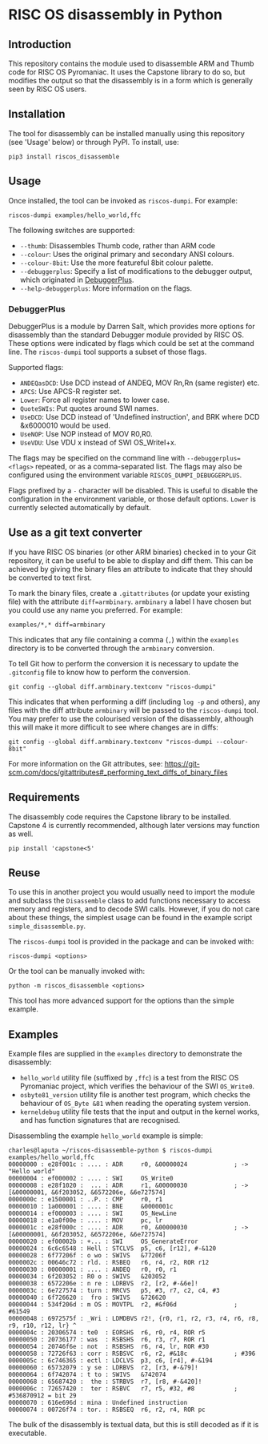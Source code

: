 # RISC OS disassembly in Python

## Introduction

This repository contains the module used to disassemble ARM and Thumb code
for RISC OS Pyromaniac. It uses the Capstone library to do so, but modifies
the output so that the disassembly is in a form which is generally seen by
RISC OS users.


## Installation

The tool for disassembly can be installed manually using this repository
(see 'Usage' below) or through PyPI. To install, use:

    pip3 install riscos_disassemble


## Usage

Once installed, the tool can be invoked as `riscos-dumpi`. For example:

    riscos-dumpi examples/hello_world,ffc

The following switches are supported:

* `--thumb`: Disassembles Thumb code, rather than ARM code
* `--colour`: Uses the original primary and secondary ANSI colours.
* `--colour-8bit`: Use the more featureful 8bit colour palette.
* `--debuggerplus`: Specify a list of modifications to the debugger output,
  which originated in [DebuggerPlus](https://old-www.moreofthesa.me.uk/progs.utils.html).
* `--help-debuggerplus`: More information on the flags.

### DebuggerPlus

DebuggerPlus is a module by Darren Salt, which provides more options
for disassembly than the standard Debugger module provided by RISC OS.
These options were indicated by flags which could be set at the
command line. The `riscos-dumpi` tool supports a subset of those flags.

Supported flags:

* `ANDEQasDCD`: Use DCD instead of ANDEQ, MOV Rn,Rn (same register) etc.
* `APCS`: Use APCS-R register set.
* `Lower`: Force all register names to lower case.
* `QuoteSWIs`: Put quotes around SWI names.
* `UseDCD`: Use DCD instead of 'Undefined instruction', and BRK where DCD &x6000010 would be used.
* `UseNOP`: Use NOP instead of MOV R0,R0.
* `UseVDU`: Use VDU x instead of SWI OS_WriteI+x.

The flags may be specified on the command line with
`--debuggerplus=<flags>` repeated, or as a comma-separated list.
The flags may also be configured using the environment variable
`RISCOS_DUMPI_DEBUGGERPLUS`.

Flags prefixed by a `-` character will be disabled. This is useful to
disable the configuration in the environment variable, or those default
options. `Lower` is currently selected automatically by default.


## Use as a git text converter

If you have RISC OS binaries (or other ARM binaries) checked in to your Git
repository, it can be useful to be able to display and diff them. This can
be achieved by giving the binary files an attribute to indicate that they
should be converted to text first.

To mark the binary files, create a `.gitattributes` (or update your existing
file) with the attribute `diff=armbinary`. `armbinary` a label I have chosen
but you could use any name you preferred. For example:

    examples/*,* diff=armbinary

This indicates that any file containing a comma (`,`) within the `examples`
directory is to be converted through the `armbinary` conversion.

To tell Git how to perform the conversion it is necessary to update the
`.gitconfig` file to know how to perform the conversion.

    git config --global diff.armbinary.textconv "riscos-dumpi"

This indicates that when performing a diff (including `log -p` and others),
any files with the diff attribute `armbinary` will be passed to the `riscos-dumpi`
tool. You may prefer to use the colourised version of the disassembly, although
this will make it more difficult to see where changes are in diffs:

    git config --global diff.armbinary.textconv "riscos-dumpi --colour-8bit"

For more information on the Git attributes, see:
https://git-scm.com/docs/gitattributes#_performing_text_diffs_of_binary_files


## Requirements

The disassembly code requires the Capstone library to be installed. Capstone
4 is currently recommended, although later versions may function as well.

```
pip install 'capstone<5'
```


## Reuse

To use this in another project you would usually need to import the module
and subclass the `Disassemble` class to add functions necessary to access
memory and registers, and to decode SWI calls. However, if you do not care
about these things, the simplest usage can be found in the example script
`simple_disassemble.py`.

The `riscos-dumpi` tool is provided in the package and can be invoked
with:

    riscos-dumpi <options>

Or the tool can be manually invoked with:

    python -m riscos_disassemble <options>

This tool has more advanced support for the options than the simple example.

## Examples

Example files are supplied in the `examples` directory to demonstrate the disassembly:

* `hello_world` utility file (suffixed by `,ffc`) is a test from the RISC OS Pyromaniac project, which verifies the behaviour of the SWI `OS_Write0`.
* `osbyte81_version` utility file is another test program, which checks the behaviour of `OS_Byte &81` when reading the operating system version.
* `kerneldebug` utility file tests that the input and output in the kernel works, and has function signatures that are recognised.

Disassembling the example `hello_world` example is simple:

```
charles@laputa ~/riscos-disassemble-python $ riscos-dumpi examples/hello_world,ffc
00000000 : e28f001c : .... : ADR     r0, &00000024             ; -> "Hello world"
00000004 : ef000002 : .... : SWI     OS_Write0
00000008 : e28f1020 :  ... : ADR     r1, &00000030             ; -> [&00000001, &6f203052, &6572206e, &6e727574]
0000000c : e1500001 : ..P. : CMP     r0, r1
00000010 : 1a000001 : .... : BNE     &0000001c
00000014 : ef000003 : .... : SWI     OS_NewLine
00000018 : e1a0f00e : .... : MOV     pc, lr
0000001c : e28f000c : .... : ADR     r0, &00000030             ; -> [&00000001, &6f203052, &6572206e, &6e727574]
00000020 : ef00002b : +... : SWI     OS_GenerateError
00000024 : 6c6c6548 : Hell : STCLVS  p5, c6, [r12], #-&120
00000028 : 6f77206f : o wo : SWIVS   &77206f
0000002c : 00646c72 : rld. : RSBEQ   r6, r4, r2, ROR r12
00000030 : 00000001 : .... : ANDEQ   r0, r0, r1
00000034 : 6f203052 : R0 o : SWIVS   &203052
00000038 : 6572206e : n re : LDRBVS  r2, [r2, #-&6e]!
0000003c : 6e727574 : turn : MRCVS   p5, #3, r7, c2, c4, #3
00000040 : 6f726620 :  fro : SWIVS   &726620
00000044 : 534f206d : m OS : MOVTPL  r2, #&f06d                ; #61549
00000048 : 6972575f : _Wri : LDMDBVS r2!, {r0, r1, r2, r3, r4, r6, r8, r9, r10, r12, lr} ^
0000004c : 20306574 : te0  : EORSHS  r6, r0, r4, ROR r5
00000050 : 20736177 : was  : RSBSHS  r6, r3, r7, ROR r1
00000054 : 20746f6e : not  : RSBSHS  r6, r4, lr, ROR #30
00000058 : 72726f63 : corr : RSBSVC  r6, r2, #&18c             ; #396
0000005c : 6c746365 : ectl : LDCLVS  p3, c6, [r4], #-&194
00000060 : 65732079 : y se : LDRBVS  r2, [r3, #-&79]!
00000064 : 6f742074 : t to : SWIVS   &742074
00000068 : 65687420 :  the : STRBVS  r7, [r8, #-&420]!
0000006c : 72657420 :  ter : RSBVC   r7, r5, #32, #8           ; #536870912 = bit 29
00000070 : 616e696d : mina : Undefined instruction
00000074 : 00726f74 : tor. : RSBSEQ  r6, r2, r4, ROR pc
```

The bulk of the disassembly is textual data, but this is still decoded as if it is
executable.
